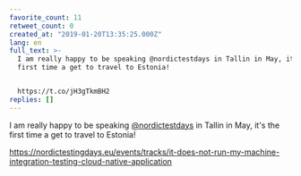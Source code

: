```yaml
---
favorite_count: 11
retweet_count: 0
created_at: "2019-01-20T13:35:25.000Z"
lang: en
full_text: >-
  I am really happy to be speaking @nordictestdays in Tallin in May, it's the
  first time a get to travel to Estonia!


  https://t.co/jH3gTkmBH2
replies: []
---
```


I am really happy to be speaking
[@nordictestdays](https://twitter.com/nordictestdays) in Tallin in May, it's the
first time a get to travel to Estonia!

<https://nordictestingdays.eu/events/tracks/it-does-not-run-my-machine-integration-testing-cloud-native-application>
